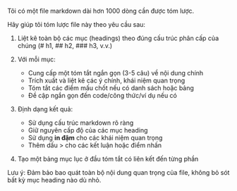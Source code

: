 Tôi có một file markdown dài hơn 1000 dòng cần được tóm lược.

Hãy giúp tôi tóm lược file này theo yêu cầu sau:  

1. Liệt kê toàn bộ các mục (headings) theo đúng cấu trúc phân cấp của chúng (# h1, ## h2, ### h3, v.v.)  
2. Với mỗi mục:  
   - Cung cấp một tóm tắt ngắn gọn (3-5 câu) về nội dung chính  
   - Trích xuất và liệt kê các ý chính, khái niệm quan trọng  
   - Tóm tắt các điểm mấu chốt nếu có danh sách hoặc bảng  
   - Đề cập ngắn gọn đến code/công thức/ví dụ nếu có  

3. Định dạng kết quả:  
   - Sử dụng cấu trúc markdown rõ ràng  
   - Giữ nguyên cấp độ của các mục heading  
   - Sử dụng **in đậm** cho các khái niệm quan trọng  
   - Thêm dấu > cho các kết luận hoặc điểm nhấn  

4. Tạo một bảng mục lục ở đầu tóm tắt có liên kết đến từng phần  

Lưu ý: Đảm bảo bao quát toàn bộ nội dung quan trọng của file, không bỏ sót bất kỳ mục heading nào dù nhỏ.  